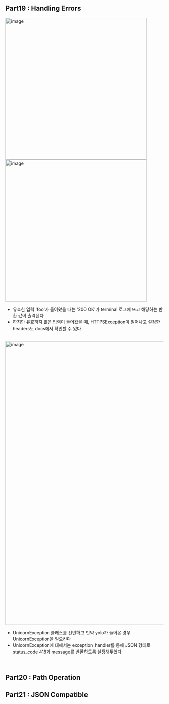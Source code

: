 ## Part19 : Handling Errors

<img width="450" alt="image" src="https://github.com/namkidong98/FastAPI_Study/assets/113520117/69e49abb-d8f8-4ad9-9a39-0d62d986ed8d">
<img width="450" alt="image" src="https://github.com/namkidong98/FastAPI_Study/assets/113520117/83f85e17-f525-4d81-afb0-8c45f4155a73">

- 유효한 입력 'foo'가 들어왔을 때는 '200 OK'가 terminal 로그에 뜨고 해당하는 반환 값이 출력된다
- 하지만 유효하지 않은 입력이 들어왔을 때, HTTPSException이 일어나고 설정한 headers도 docs에서 확인할 수 있다

<br>

<img width="900" alt="image" src="https://github.com/namkidong98/FastAPI_Study/assets/113520117/d9a060ab-228a-44d9-8c75-8280fc544d71">

- UnicornException 클래스를 선언하고 만약 yolo가 들어온 경우 UnicornException을 일으킨다
- UnicornException에 대해서는 exception_handler를 통해 JSON 형태로 status_code 418과 message를 반환하도록 설정해두었다

<br>



## Part20 : Path Operation


## Part21 : JSON Compatible
